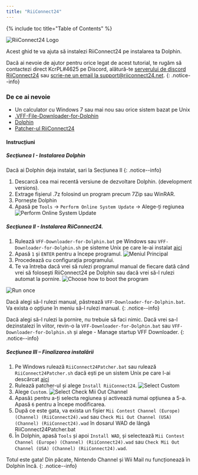 ```yaml
---
title: "RiiConnect24"
---
```


{% include toc title="Table of Contents" %}

![RiiConnect24 Logo](/images/WiiRC24Logo.jpg)

Acest ghid te va ajuta să instalezi RiiConnect24 pe instalarea ta Dolphin.

Dacă ai nevoie de ajutor pentru orice legat de acest tutorial, te rugăm să contactezi direct KcrPL#4625 pe Discord, alătură-te [serverului de discord RiiConnect24](https://discord.gg/rc24) sau [scrie-ne un email la support@riiconnect24.net](mailto:support@riiconnect24.net).
{: .notice--info}

### De ce ai nevoie
* Un calculator cu Windows 7 sau mai nou sau orice sistem bazat pe Unix
* [.VFF-File-Downloader-for-Dolphin](https://github.com/RiiConnect24/.VFF-File-Downloader-for-Dolphin/releases)
* [Dolphin](https://dolphin-emu.org/download/)
* [Patcher-ul RiiConnect24](https://github.com/RiiConnect24/RiiConnect24-Patcher/releases)

#### Instrucțiuni

##### Secțiunea I - Instalarea Dolphin

Dacă ai Dolphin deja instalat, sari la Secțiunea II
{: .notice--info}

1. Descarcă cea mai recentă versiune de dezvoltare Dolphin. (development versions).
2. Extrage fișierul .7z folosind un program precum 7Zip sau WinRAR.
3. Pornește Dolphin
4. Apasă pe `Tools` -> `Perform Online System Update` -> Alege-ți regiunea ![Perform Online System Update](/images/Dolphin_RC24/1.jpg)

##### Secțiunea II - Instalarea RiiConnect24.

1. Rulează `VFF-Downloader-for-Dolphin.bat` pe Windows sau `VFF-Downloader-for-Dolphin.sh` pe sisteme Unix pe care le-ai instalat [aici](https://github.com/RiiConnect24/.VFF-File-Downloader-for-Dolphin/releases)
2. Apasă `1` și `ENTER` pentru a începe programul. ![Meniul Principal](/images/Dolphin_RC24/2.jpg)
3. Procedează cu configurația programului.
4. Te va întreba dacă vrei să rulezi programul manual de fiecare dată când vrei să folosești RiiConnect24 pe Dolphin sau dacă vrei să-l rulezi automat la pornire. ![Choose how to boot the program](/images/Dolphin_RC24/3.jpg)

![Run once](/images/Dolphin_RC24/4.jpg)

Dacă alegi să-l rulezi manual, păstrează `VFF-Downloader-for-Dolphin.bat`. Va exista o opțiune în meniu să-l rulezi manual.
{: .notice--info}

Dacă alegi să-l rulezi la pornire, nu trebuie să faci nimic. Dacă vrei sa-l dezinstalezi în viitor, revin-o la `VFF-Downloader-for-Dolphin.bat` sau `VFF-Downloader-for-Dolphin.sh` și alege - Manage startup VFF Downloader.
{: .notice--info}

##### Secțiunea III – Finalizarea instalării

1. Pe Windows rulează `RiiConnect24Patcher.bat` sau rulează `RiiConnect24Patcher.sh` dacă ești pe un sistem Unix pe care l-ai descărcat [aici](https://github.com/RiiConnect24/RiiConnect24-Patcher/releases)
2. Rulează patcher-ul și alege `Install RiiConnect24`. ![Select Custom](/images/Dolphin_RC24/5.jpg)
3. Alege `Custom`. ![Select Check Mii Out Channel](/images/Dolphin_RC24/6.jpg)
4. Apasă`1` pentru a-ți selecta regiunea și activează numai opțiunea a 5-a. Apasă `6` pentru a începe modificarea.
5. După ce este gata, va exista un fișier `Mii Contest Channel (Europe) (Channel) (RiiConnect24).wad` sau `Check Mii Out Channel (USA) (Channel) (RiiConnect24).wad` în dosarul WAD de lângă RiiConnect24Patcher.bat
6. În Dolphin, apasă `Tools` și apoi `Install WAD`, și selectează `Mii Contest Channel (Europe) (Channel) (RiiConnect24).wad` sau `Check Mii Out Channel (USA) (Channel) (RiiConnect24).wad`.

Totul este gata! Din păcate, Nintendo Channel și Wii Mail nu funcționează în Dolphin încă.
{: .notice--info}
